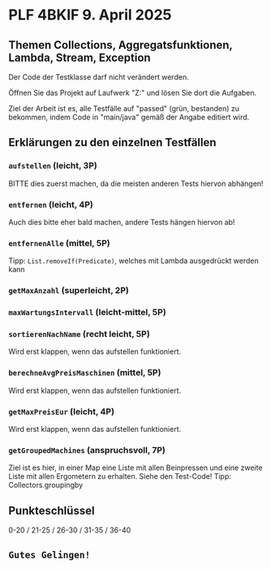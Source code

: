 # PLF 4BKIF 9. April 2025

## Themen Collections, Aggregatsfunktionen, Lambda, Stream, Exception

Der Code der Testklasse darf nicht verändert werden.

Öffnen Sie das Projekt auf Laufwerk "Z:" und lösen Sie dort die Aufgaben.

Ziel der Arbeit ist es, alle Testfälle auf "passed" (grün, bestanden) zu bekommen,
indem Code in "main/java" gemäß der Angabe editiert wird.

## Erklärungen zu den einzelnen Testfällen

### `aufstellen` (leicht, 3P)

BITTE dies zuerst machen, da die meisten anderen Tests hiervon abhängen!

### `entfernen` (leicht, 4P)

Auch dies bitte eher bald machen, andere Tests hängen hiervon ab!

### `entfernenAlle` (mittel, 5P)

Tipp: `List.removeIf(Predicate)`, welches mit Lambda ausgedrückt werden kann

### `getMaxAnzahl` (superleicht, 2P)

### `maxWartungsIntervall` (leicht-mittel, 5P)

### `sortierenNachName` (recht leicht, 5P)

Wird erst klappen, wenn das aufstellen funktioniert.

### `berechneAvgPreisMaschinen` (mittel, 5P)

Wird erst klappen, wenn das aufstellen funktioniert.

### `getMaxPreisEur` (leicht, 4P)

Wird erst klappen, wenn das aufstellen funktioniert.

### `getGroupedMachines` (anspruchsvoll, 7P)

Ziel ist es hier, in einer Map eine Liste mit allen Beinpressen und eine zweite
Liste mit allen Ergometern zu erhalten.
Siehe den Test-Code! Tipp: Collectors.groupingby

## Punkteschlüssel

0-20 / 21-25 / 26-30 / 31-35 / 36-40

## `Gutes Gelingen!`
